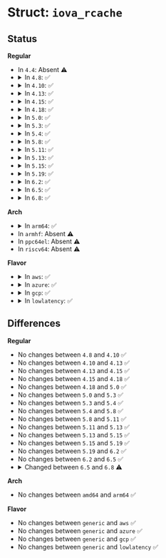 # Struct: <code>iova_rcache</code>

## Status
<b>Regular</b>
<ul>
<li>
In <code>4.4</code>: Absent ⚠️
</li>
<li>
<details>
<summary>In <code>4.8</code>: ✅</summary>

```c
struct iova_rcache {
    spinlock_t lock;
    long unsigned int depot_size;
    struct iova_magazine * depot[32];
    struct iova_cpu_rcache *cpu_rcaches;
};
```
</details>
</li>
<li>
<details>
<summary>In <code>4.10</code>: ✅</summary>

```c
struct iova_rcache {
    spinlock_t lock;
    long unsigned int depot_size;
    struct iova_magazine * depot[32];
    struct iova_cpu_rcache *cpu_rcaches;
};
```
</details>
</li>
<li>
<details>
<summary>In <code>4.13</code>: ✅</summary>

```c
struct iova_rcache {
    spinlock_t lock;
    long unsigned int depot_size;
    struct iova_magazine * depot[32];
    struct iova_cpu_rcache *cpu_rcaches;
};
```
</details>
</li>
<li>
<details>
<summary>In <code>4.15</code>: ✅</summary>

```c
struct iova_rcache {
    spinlock_t lock;
    long unsigned int depot_size;
    struct iova_magazine * depot[32];
    struct iova_cpu_rcache *cpu_rcaches;
};
```
</details>
</li>
<li>
<details>
<summary>In <code>4.18</code>: ✅</summary>

```c
struct iova_rcache {
    spinlock_t lock;
    long unsigned int depot_size;
    struct iova_magazine * depot[32];
    struct iova_cpu_rcache *cpu_rcaches;
};
```
</details>
</li>
<li>
<details>
<summary>In <code>5.0</code>: ✅</summary>

```c
struct iova_rcache {
    spinlock_t lock;
    long unsigned int depot_size;
    struct iova_magazine * depot[32];
    struct iova_cpu_rcache *cpu_rcaches;
};
```
</details>
</li>
<li>
<details>
<summary>In <code>5.3</code>: ✅</summary>

```c
struct iova_rcache {
    spinlock_t lock;
    long unsigned int depot_size;
    struct iova_magazine * depot[32];
    struct iova_cpu_rcache *cpu_rcaches;
};
```
</details>
</li>
<li>
<details>
<summary>In <code>5.4</code>: ✅</summary>

```c
struct iova_rcache {
    spinlock_t lock;
    long unsigned int depot_size;
    struct iova_magazine * depot[32];
    struct iova_cpu_rcache *cpu_rcaches;
};
```
</details>
</li>
<li>
<details>
<summary>In <code>5.8</code>: ✅</summary>

```c
struct iova_rcache {
    spinlock_t lock;
    long unsigned int depot_size;
    struct iova_magazine * depot[32];
    struct iova_cpu_rcache *cpu_rcaches;
};
```
</details>
</li>
<li>
<details>
<summary>In <code>5.11</code>: ✅</summary>

```c
struct iova_rcache {
    spinlock_t lock;
    long unsigned int depot_size;
    struct iova_magazine * depot[32];
    struct iova_cpu_rcache *cpu_rcaches;
};
```
</details>
</li>
<li>
<details>
<summary>In <code>5.13</code>: ✅</summary>

```c
struct iova_rcache {
    spinlock_t lock;
    long unsigned int depot_size;
    struct iova_magazine * depot[32];
    struct iova_cpu_rcache *cpu_rcaches;
};
```
</details>
</li>
<li>
<details>
<summary>In <code>5.15</code>: ✅</summary>

```c
struct iova_rcache {
    spinlock_t lock;
    long unsigned int depot_size;
    struct iova_magazine * depot[32];
    struct iova_cpu_rcache *cpu_rcaches;
};
```
</details>
</li>
<li>
<details>
<summary>In <code>5.19</code>: ✅</summary>

```c
struct iova_rcache {
    spinlock_t lock;
    long unsigned int depot_size;
    struct iova_magazine * depot[32];
    struct iova_cpu_rcache *cpu_rcaches;
};
```
</details>
</li>
<li>
<details>
<summary>In <code>6.2</code>: ✅</summary>

```c
struct iova_rcache {
    spinlock_t lock;
    long unsigned int depot_size;
    struct iova_magazine * depot[32];
    struct iova_cpu_rcache *cpu_rcaches;
};
```
</details>
</li>
<li>
<details>
<summary>In <code>6.5</code>: ✅</summary>

```c
struct iova_rcache {
    spinlock_t lock;
    long unsigned int depot_size;
    struct iova_magazine * depot[32];
    struct iova_cpu_rcache *cpu_rcaches;
};
```
</details>
</li>
<li>
<details>
<summary>In <code>6.8</code>: ✅</summary>

```c
struct iova_rcache {
    spinlock_t lock;
    unsigned int depot_size;
    struct iova_magazine *depot;
    struct iova_cpu_rcache *cpu_rcaches;
    struct iova_domain *iovad;
    struct delayed_work work;
};
```
</details>
</li>
</ul>
<b>Arch</b>
<ul>
<li>
<details>
<summary>In <code>arm64</code>: ✅</summary>

```c
struct iova_rcache {
    spinlock_t lock;
    long unsigned int depot_size;
    struct iova_magazine * depot[32];
    struct iova_cpu_rcache *cpu_rcaches;
};
```
</details>
</li>
<li>
In <code>armhf</code>: Absent ⚠️
</li>
<li>
In <code>ppc64el</code>: Absent ⚠️
</li>
<li>
In <code>riscv64</code>: Absent ⚠️
</li>
</ul>
<b>Flavor</b>
<ul>
<li>
<details>
<summary>In <code>aws</code>: ✅</summary>

```c
struct iova_rcache {
    spinlock_t lock;
    long unsigned int depot_size;
    struct iova_magazine * depot[32];
    struct iova_cpu_rcache *cpu_rcaches;
};
```
</details>
</li>
<li>
<details>
<summary>In <code>azure</code>: ✅</summary>

```c
struct iova_rcache {
    spinlock_t lock;
    long unsigned int depot_size;
    struct iova_magazine * depot[32];
    struct iova_cpu_rcache *cpu_rcaches;
};
```
</details>
</li>
<li>
<details>
<summary>In <code>gcp</code>: ✅</summary>

```c
struct iova_rcache {
    spinlock_t lock;
    long unsigned int depot_size;
    struct iova_magazine * depot[32];
    struct iova_cpu_rcache *cpu_rcaches;
};
```
</details>
</li>
<li>
<details>
<summary>In <code>lowlatency</code>: ✅</summary>

```c
struct iova_rcache {
    spinlock_t lock;
    long unsigned int depot_size;
    struct iova_magazine * depot[32];
    struct iova_cpu_rcache *cpu_rcaches;
};
```
</details>
</li>
</ul>

## Differences
<b>Regular</b>
<ul>
<li>
No changes between <code>4.8</code> and <code>4.10</code> ✅
</li>
<li>
No changes between <code>4.10</code> and <code>4.13</code> ✅
</li>
<li>
No changes between <code>4.13</code> and <code>4.15</code> ✅
</li>
<li>
No changes between <code>4.15</code> and <code>4.18</code> ✅
</li>
<li>
No changes between <code>4.18</code> and <code>5.0</code> ✅
</li>
<li>
No changes between <code>5.0</code> and <code>5.3</code> ✅
</li>
<li>
No changes between <code>5.3</code> and <code>5.4</code> ✅
</li>
<li>
No changes between <code>5.4</code> and <code>5.8</code> ✅
</li>
<li>
No changes between <code>5.8</code> and <code>5.11</code> ✅
</li>
<li>
No changes between <code>5.11</code> and <code>5.13</code> ✅
</li>
<li>
No changes between <code>5.13</code> and <code>5.15</code> ✅
</li>
<li>
No changes between <code>5.15</code> and <code>5.19</code> ✅
</li>
<li>
No changes between <code>5.19</code> and <code>6.2</code> ✅
</li>
<li>
No changes between <code>6.2</code> and <code>6.5</code> ✅
</li>
<li>
<details>
<summary>Changed between <code>6.5</code> and <code>6.8</code> ⚠️</summary>
<ul>
<li>
<b>Field added. </b>
<code>struct iova_domain *iovad</code>
</li>
<li>
<b>Field added. </b>
<code>struct delayed_work work</code>
</li>
<li>
<b>Field type changed. </b>
<code>long unsigned int depot_size</code> ➡️ <code>unsigned int depot_size</code>
</li>
<li>
<b>Field type changed. </b>
<code>struct iova_magazine * depot[32]</code> ➡️ <code>struct iova_magazine *depot</code>
</li>
</ul>
</details>
</li>
</ul>
<b>Arch</b>
<ul>
<li>
No changes between <code>amd64</code> and <code>arm64</code> ✅
</li>
</ul>
<b>Flavor</b>
<ul>
<li>
No changes between <code>generic</code> and <code>aws</code> ✅
</li>
<li>
No changes between <code>generic</code> and <code>azure</code> ✅
</li>
<li>
No changes between <code>generic</code> and <code>gcp</code> ✅
</li>
<li>
No changes between <code>generic</code> and <code>lowlatency</code> ✅
</li>
</ul>
